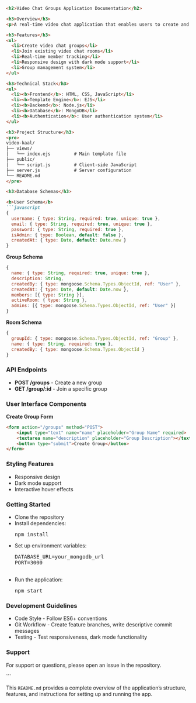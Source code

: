 
```markdown
<h2>Video Chat Groups Application Documentation</h2>

<h3>Overview</h3>
<p>A real-time video chat application that enables users to create and join video chat groups. The application provides a modern, responsive interface with support for both light and dark modes.</p>

<h3>Features</h3>
<ul>
  <li>Create video chat groups</li>
  <li>Join existing video chat rooms</li>
  <li>Real-time member tracking</li>
  <li>Responsive design with dark mode support</li>
  <li>Group management system</li>
</ul>

<h3>Technical Stack</h3>
<ul>
  <li><b>Frontend</b>: HTML, CSS, JavaScript</li>
  <li><b>Template Engine</b>: EJS</li>
  <li><b>Backend</b>: Node.js</li>
  <li><b>Database</b>: MongoDB</li>
  <li><b>Authentication</b>: User authentication system</li>
</ul>

<h3>Project Structure</h3>
<pre>
video-kaal/
├── views/
│   └── index.ejs         # Main template file
├── public/
│   └── script.js         # Client-side JavaScript
├── server.js             # Server configuration
└── README.md
</pre>

<h3>Database Schemas</h3>

<b>User Schema</b>
```javascript
{
  username: { type: String, required: true, unique: true },
  email: { type: String, required: true, unique: true },
  password: { type: String, required: true },
  isAdmin: { type: Boolean, default: false },
  createdAt: { type: Date, default: Date.now }
}
```

<b>Group Schema</b>
```javascript
{
  name: { type: String, required: true, unique: true },
  description: String,
  createdBy: { type: mongoose.Schema.Types.ObjectId, ref: "User" },
  createdAt: { type: Date, default: Date.now },
  members: [{ type: String }],
  activeRoom: { type: String },
  admins: [{ type: mongoose.Schema.Types.ObjectId, ref: "User" }]
}
```

<b>Room Schema</b>
```javascript
{
  groupId: { type: mongoose.Schema.Types.ObjectId, ref: "Group" },
  name: { type: String, required: true },
  createdBy: { type: mongoose.Schema.Types.ObjectId }
}
```

<h3>API Endpoints</h3>
<ul>
  <li><b>POST /groups</b> - Create a new group</li>
  <li><b>GET /group/:id</b> - Join a specific group</li>
</ul>

<h3>User Interface Components</h3>

<b>Create Group Form</b>
```html
<form action="/groups" method="POST">
    <input type="text" name="name" placeholder="Group Name" required>
    <textarea name="description" placeholder="Group Description"></textarea>
    <button type="submit">Create Group</button>
</form>
```

<h3>Styling Features</h3>
<ul>
  <li>Responsive design</li>
  <li>Dark mode support</li>
  <li>Interactive hover effects</li>
</ul>

<h3>Getting Started</h3>
<ul>
  <li>Clone the repository</li>
  <li>Install dependencies:
    <pre>npm install</pre>
  </li>
  <li>Set up environment variables:
    <pre>
DATABASE_URL=your_mongodb_url
PORT=3000
    </pre>
  </li>
  <li>Run the application:
    <pre>npm start</pre>
  </li>
</ul>

<h3>Development Guidelines</h3>
<ul>
  <li>Code Style - Follow ES6+ conventions</li>
  <li>Git Workflow - Create feature branches, write descriptive commit messages</li>
  <li>Testing - Test responsiveness, dark mode functionality</li>
</ul>

<h3>Support</h3>
<p>For support or questions, please open an issue in the repository.</p>
```

This `README.md` provides a complete overview of the application’s structure, features, and instructions for setting up and running the app.
